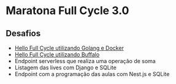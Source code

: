 # Maratona Full Cycle 3.0

## Desafios

* [Hello Full Cycle utilizando Golang e Docker](https://github.com/mdcj1234/maratona-fullcycle3/tree/master/desafio01)
* [Hello Full Cycle utilizando Buffalo](https://github.com/mdcj1234/maratona-fullcycle3/tree/master/desafio02)
* Endpoint serverless que realiza uma operação de soma
* Listagem das lives com Django e SQLite
* Endpoint com a programação das aulas com Nest.js e SQLite
